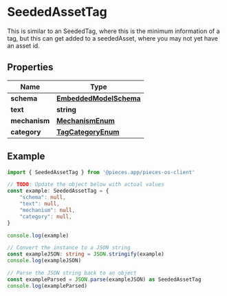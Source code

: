 
# SeededAssetTag

This is similar to an SeededTag, where this is the minimum information of a tag, but this can get added to a seededAsset,  where you may not yet have an asset id.

## Properties

Name | Type
------------ | -------------
**schema** | [**EmbeddedModelSchema**](EmbeddedModelSchema)
**text** | **string**
**mechanism** | [**MechanismEnum**](MechanismEnum)
**category** | [**TagCategoryEnum**](TagCategoryEnum)

## Example

```typescript
import { SeededAssetTag } from '@pieces.app/pieces-os-client'

// TODO: Update the object below with actual values
const example: SeededAssetTag = {
    "schema": null,
    "text": null,
    "mechanism": null,
    "category": null,
}

console.log(example)

// Convert the instance to a JSON string
const exampleJSON: string = JSON.stringify(example)
console.log(exampleJSON)

// Parse the JSON string back to an object
const exampleParsed = JSON.parse(exampleJSON) as SeededAssetTag
console.log(exampleParsed)
```


